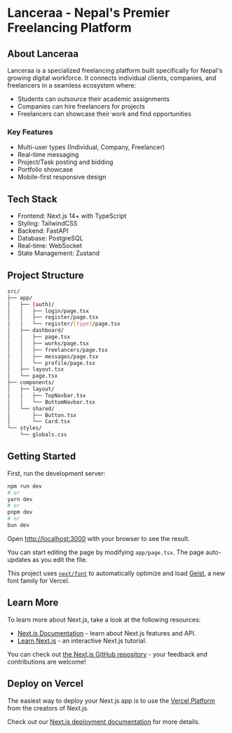 # Lanceraa - Nepal's Premier Freelancing Platform

## About Lanceraa
Lanceraa is a specialized freelancing platform built specifically for Nepal's growing digital workforce. It connects individual clients, companies, and freelancers in a seamless ecosystem where:

- Students can outsource their academic assignments
- Companies can hire freelancers for projects
- Freelancers can showcase their work and find opportunities

### Key Features
- Multi-user types (Individual, Company, Freelancer)
- Real-time messaging 
- Project/Task posting and bidding
- Portfolio showcase
- Mobile-first responsive design


## Tech Stack
- Frontend: Next.js 14+ with TypeScript
- Styling: TailwindCSS
- Backend: FastAPI
- Database: PostgreSQL
- Real-time: WebSocket
- State Management: Zustand

## Project Structure
```bash
src/
├── app/
│   ├── (auth)/
│   │   ├── login/page.tsx
│   │   ├── register/page.tsx
│   │   └── register/[type]/page.tsx
│   ├── dashboard/
│   │   ├── page.tsx
│   │   ├── works/page.tsx
│   │   ├── freelancers/page.tsx
│   │   ├── messages/page.tsx
│   │   └── profile/page.tsx
│   ├── layout.tsx
│   └── page.tsx
├── components/
│   ├── layout/
│   │   ├── TopNavbar.tsx
│   │   └── BottomNavbar.tsx
│   └── shared/
│       ├── Button.tsx
│       └── Card.tsx
└── styles/
    └── globals.css
```

## Getting Started

First, run the development server:

```bash
npm run dev
# or
yarn dev
# or
pnpm dev
# or
bun dev
```

Open [http://localhost:3000](http://localhost:3000) with your browser to see the result.

You can start editing the page by modifying `app/page.tsx`. The page auto-updates as you edit the file.

This project uses [`next/font`](https://nextjs.org/docs/app/building-your-application/optimizing/fonts) to automatically optimize and load [Geist](https://vercel.com/font), a new font family for Vercel.

## Learn More

To learn more about Next.js, take a look at the following resources:

- [Next.js Documentation](https://nextjs.org/docs) - learn about Next.js features and API.
- [Learn Next.js](https://nextjs.org/learn) - an interactive Next.js tutorial.

You can check out [the Next.js GitHub repository](https://github.com/vercel/next.js) - your feedback and contributions are welcome!

## Deploy on Vercel

The easiest way to deploy your Next.js app is to use the [Vercel Platform](https://vercel.com/new?utm_medium=default-template&filter=next.js&utm_source=create-next-app&utm_campaign=create-next-app-readme) from the creators of Next.js.

Check out our [Next.js deployment documentation](https://nextjs.org/docs/app/building-your-application/deploying) for more details.
